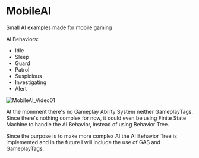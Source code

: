 # MobileAI
Small AI examples made for mobile gaming

AI Behaviors:
* Idle
* Sleep
* Guard
* Patrol
* Suspicious
* Investigating
* Alert

![MobileAI_Video01](https://user-images.githubusercontent.com/35381433/199357381-d6a9b3c0-da84-427a-8a6f-787506a9cc52.gif)

At the momment there's no Gameplay Ability System neither GameplayTags. Since there's nothing complex for now, it could even be using Finite State Machine to handle the AI Behavior, instead of using Behavior Tree.

Since the purpose is to make more complex AI the AI Behavior Tree is implemented and in the future I will include the use of GAS and GameplayTags.
